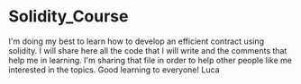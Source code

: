 # Solidity_Course
I'm doing my best to learn how to develop an efficient contract using solidity.
I will share here all the code that I will write and the comments that help me in learning.
I'm sharing that file in order to help other people like me interested in the topics.
Good learning to everyone!
Luca
